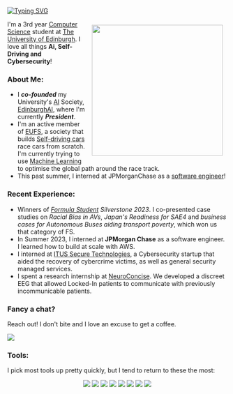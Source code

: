 <p align="center;">
<a href="https://git.io/typing-svg"><img src="https://readme-typing-svg.demolab.com?font=Fira+Code&weight=600&size=23&duration=2000&pause=1000&vCenter=true&width=435&lines=Hi+there!;I'm+Leo+%F0%9F%91%8B" alt="Typing SVG" /></a>
</p>

<img align="right" style="padding: 10px 10px 10px 10px;" src="Planning&Control.gif" width="300" />

I'm a 3rd year [Computer Science](https://leocamacho.co/Computer-Science) 
student at [The University of Edinburgh](https://www.leocamacho.co/University-of-Edinburgh). I love all things 
**Ai, Self-Driving and Cybersecurity**!

### About Me:
  - I ***co-founded*** my University's [AI](https://leocamacho.co/AI) Society, [EdinburghAI](https://leocamacho.co/EdinburghAI), where I'm currently ***President***.
  - I'm an active member of [EUFS](https://leocamacho.co/EUFS), a society that builds [Self-driving cars](https://leocamacho.co/Autonomous-Vehicles) race cars from scratch. I'm currently trying to use [Machine Learning](https://leocamacho.co/) to optimise the global path around the race track.
  - This past summer, I interned at JPMorganChase as a [software engineer](https://leocamacho.co/)!


### Recent Experience:
- Winners of _[Formula Student](https://www.imeche.org/events/formula-student) Silverstone 2023_. I co-presented case studies on _Racial Bias in AVs_, _Japan's Readiness for SAE4_ and _business cases for Autonomous Buses aiding transport poverty_, which won us that category of FS.
- In Summer 2023, I interned at **JPMorgan Chase** as a software engineer. I learned how to build at scale with AWS.
- I interned at [ITUS Secure Technologies](https://itus-tech.com/), a Cybersecurity startup that aided the recovery of cybercrime victims, as well as general security managed services.
- I spent a research internship at [NeuroConcise](https://www.neuroconcise.co.uk/). We developed a discreet EEG that allowed Locked-In patients to communicate with previously incommunicable patients.


### Fancy a chat?
Reach out! I don't bite and I love an excuse to get a coffee. 
<p style="text-align: left;">
<a href="https://www.linkedin.com/in/leo-camacho/"><img src="https://img.shields.io/badge/linkedin-%230077B5.svg?style=for-the-badge&logo=linkedin&logoColor=white"/></a>
</p>

### Tools:
I pick most tools up pretty quickly, but I tend to return to these the most:
<p style="text-align: center;">
<a href="https://https://jupyter.org"><img src="https://img.shields.io/badge/jupyter-%23FA0F00.svg?style=for-the-badge&logo=jupyter&logoColor=white"/></a>
<a href="https://www.python.org/"><img src="https://img.shields.io/badge/Python-%233776AB.svg?&style=for-the-badge&logo=python&logoColor=FFFFFF"/></a>
<a href="https://www.java.com/"><img src="https://img.shields.io/badge/Java-ED8B00?style=for-the-badge&logo=java&logoColor=white"/></a>
<a href="https://www.latex-project.org/"><img src="https://img.shields.io/badge/LaTeX-%23008080.svg?&style=for-the-badge&logo=latex&logoColor=FFFFFF"/></a>
<a href="https://aws.amazon.com"><img src="https://img.shields.io/badge/AWS-%23FF9900.svg?style=for-the-badge&logo=amazon-aws&logoColor=white"/></a>
<a href="https://www.office.com"><img src="https://img.shields.io/badge/Microsoft_Office-D83B01?style=for-the-badge&logo=microsoft-office&logoColor=white"/></a>
<a href="https://www.github.com"><img src="https://img.shields.io/badge/git-%23F05033.svg?style=for-the-badge&logo=git&logoColor=white"/></a>
<a href="https://https://www.jetbrains.com/idea/"><img src="https://img.shields.io/badge/IntelliJIDEA-000000.svg?style=for-the-badge&logo=intellij-idea&logoColor=white"/></a>
</p>
